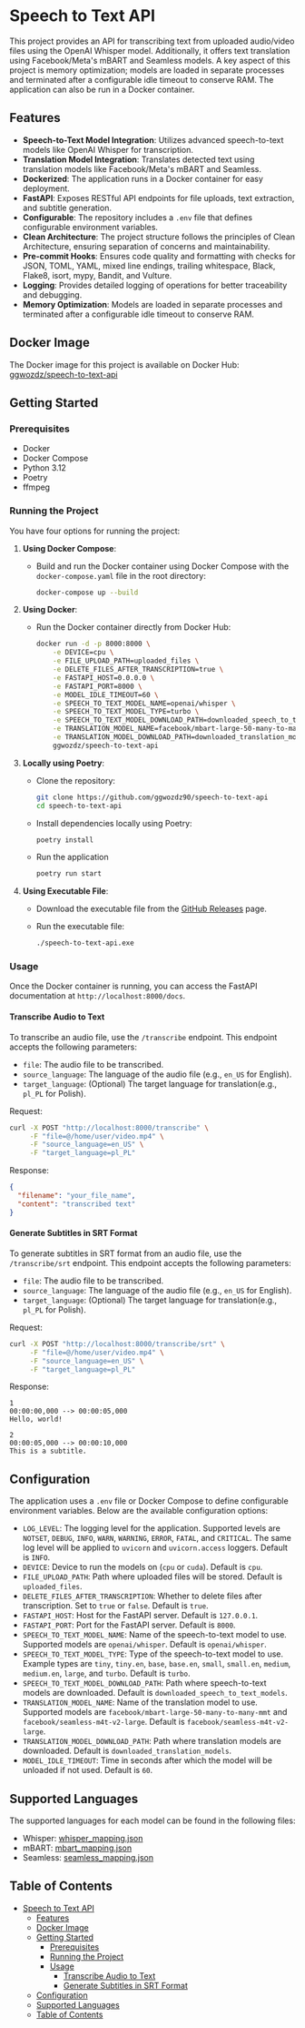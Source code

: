 # Speech to Text API

This project provides an API for transcribing text from uploaded audio/video files using the OpenAI Whisper model. Additionally, it offers text translation using Facebook/Meta's mBART and Seamless models. A key aspect of this project is memory optimization; models are loaded in separate processes and terminated after a configurable idle timeout to conserve RAM. The application can also be run in a Docker container.

## Features

- **Speech-to-Text Model Integration**: Utilizes advanced speech-to-text models like OpenAI Whisper for transcription.
- **Translation Model Integration**: Translates detected text using translation models like Facebook/Meta's mBART and Seamless.
- **Dockerized**: The application runs in a Docker container for easy deployment.
- **FastAPI**: Exposes RESTful API endpoints for file uploads, text extraction, and subtitle generation.
- **Configurable**: The repository includes a `.env` file that defines configurable environment variables.
- **Clean Architecture**: The project structure follows the principles of Clean Architecture, ensuring separation of concerns and maintainability.
- **Pre-commit Hooks**: Ensures code quality and formatting with checks for JSON, TOML, YAML, mixed line endings, trailing whitespace, Black, Flake8, isort, mypy, Bandit, and Vulture.
- **Logging**: Provides detailed logging of operations for better traceability and debugging.
- **Memory Optimization**: Models are loaded in separate processes and terminated after a configurable idle timeout to conserve RAM.

## Docker Image

The Docker image for this project is available on Docker Hub: [ggwozdz/speech-to-text-api](https://hub.docker.com/r/ggwozdz/speech-to-text-api)

## Getting Started

### Prerequisites

- Docker
- Docker Compose
- Python 3.12
- Poetry
- ffmpeg

### Running the Project

You have four options for running the project:

1. **Using Docker Compose**:
    - Build and run the Docker container using Docker Compose with the `docker-compose.yaml` file in the root directory:

        ```sh
        docker-compose up --build
        ```

2. **Using Docker**:
    - Run the Docker container directly from Docker Hub:

        ```sh
        docker run -d -p 8000:8000 \
            -e DEVICE=cpu \
            -e FILE_UPLOAD_PATH=uploaded_files \
            -e DELETE_FILES_AFTER_TRANSCRIPTION=true \
            -e FASTAPI_HOST=0.0.0.0 \
            -e FASTAPI_PORT=8000 \
            -e MODEL_IDLE_TIMEOUT=60 \
            -e SPEECH_TO_TEXT_MODEL_NAME=openai/whisper \
            -e SPEECH_TO_TEXT_MODEL_TYPE=turbo \
            -e SPEECH_TO_TEXT_MODEL_DOWNLOAD_PATH=downloaded_speech_to_text_models \
            -e TRANSLATION_MODEL_NAME=facebook/mbart-large-50-many-to-many-mmt \
            -e TRANSLATION_MODEL_DOWNLOAD_PATH=downloaded_translation_models \
            ggwozdz/speech-to-text-api
        ```

3. **Locally using Poetry**:
    - Clone the repository:

        ```sh
        git clone https://github.com/ggwozdz90/speech-to-text-api
        cd speech-to-text-api
        ```

    - Install dependencies locally using Poetry:

        ```sh
        poetry install
        ```

    - Run the application

        ```sh
        poetry run start
        ```

4. **Using Executable File**:
    - Download the executable file from the [GitHub Releases](https://github.com/ggwozdz90/speech-to-text-api/releases) page.
    - Run the executable file:

        ```sh
        ./speech-to-text-api.exe
        ```

### Usage

Once the Docker container is running, you can access the FastAPI documentation at `http://localhost:8000/docs`.

#### Transcribe Audio to Text

To transcribe an audio file, use the `/transcribe` endpoint. This endpoint accepts the following parameters:

- `file`: The audio file to be transcribed.
- `source_language`: The language of the audio file (e.g., `en_US` for English).
- `target_language`: (Optional) The target language for translation(e.g., `pl_PL` for Polish).

Request:

```sh
curl -X POST "http://localhost:8000/transcribe" \
     -F "file=@/home/user/video.mp4" \
     -F "source_language=en_US" \
     -F "target_language=pl_PL"
```

Response:

```json
{
  "filename": "your_file_name",
  "content": "transcribed text"
}
```

#### Generate Subtitles in SRT Format

To generate subtitles in SRT format from an audio file, use the `/transcribe/srt` endpoint. This endpoint accepts the following parameters:

- `file`: The audio file to be transcribed.
- `source_language`: The language of the audio file (e.g., `en_US` for English).
- `target_language`: (Optional) The target language for translation(e.g., `pl_PL` for Polish).

Request:

```sh
curl -X POST "http://localhost:8000/transcribe/srt" \
     -F "file=@/home/user/video.mp4" \
     -F "source_language=en_US" \
     -F "target_language=pl_PL"
```

Response:

```plaintext
1
00:00:00,000 --> 00:00:05,000
Hello, world!

2
00:00:05,000 --> 00:00:10,000
This is a subtitle.
```

## Configuration

The application uses a `.env` file or Docker Compose to define configurable environment variables. Below are the available configuration options:

- `LOG_LEVEL`: The logging level for the application. Supported levels are `NOTSET`, `DEBUG`, `INFO`, `WARN`, `WARNING`, `ERROR`, `FATAL`, and `CRITICAL`. The same log level will be applied to `uvicorn` and `uvicorn.access` loggers. Default is `INFO`.
- `DEVICE`: Device to run the models on (`cpu` or `cuda`). Default is `cpu`.
- `FILE_UPLOAD_PATH`: Path where uploaded files will be stored. Default is `uploaded_files`.
- `DELETE_FILES_AFTER_TRANSCRIPTION`: Whether to delete files after transcription. Set to `true` or `false`. Default is `true`.
- `FASTAPI_HOST`: Host for the FastAPI server. Default is `127.0.0.1`.
- `FASTAPI_PORT`: Port for the FastAPI server. Default is `8000`.
- `SPEECH_TO_TEXT_MODEL_NAME`: Name of the speech-to-text model to use. Supported models are `openai/whisper`. Default is `openai/whisper`.
- `SPEECH_TO_TEXT_MODEL_TYPE`: Type of the speech-to-text model to use. Example types are `tiny`, `tiny.en`, `base`, `base.en`, `small`, `small.en`, `medium`, `medium.en`, `large`, and `turbo`. Default is `turbo`.
- `SPEECH_TO_TEXT_MODEL_DOWNLOAD_PATH`: Path where speech-to-text models are downloaded. Default is `downloaded_speech_to_text_models`.
- `TRANSLATION_MODEL_NAME`: Name of the translation model to use. Supported models are `facebook/mbart-large-50-many-to-many-mmt` and `facebook/seamless-m4t-v2-large`. Default is `facebook/seamless-m4t-v2-large`.
- `TRANSLATION_MODEL_DOWNLOAD_PATH`: Path where translation models are downloaded. Default is `downloaded_translation_models`.
- `MODEL_IDLE_TIMEOUT`: Time in seconds after which the model will be unloaded if not used. Default is `60`.

## Supported Languages

The supported languages for each model can be found in the following files:

- Whisper: [whisper_mapping.json](src/assets/mappings/whisper_mapping.json)
- mBART: [mbart_mapping.json](src/assets/mappings/mbart_mapping.json)
- Seamless: [seamless_mapping.json](src/assets/mappings/seamless_mapping.json)

## Table of Contents

- [Speech to Text API](#speech-to-text-api)
  - [Features](#features)
  - [Docker Image](#docker-image)
  - [Getting Started](#getting-started)
    - [Prerequisites](#prerequisites)
    - [Running the Project](#running-the-project)
    - [Usage](#usage)
      - [Transcribe Audio to Text](#transcribe-audio-to-text)
      - [Generate Subtitles in SRT Format](#generate-subtitles-in-srt-format)
  - [Configuration](#configuration)
  - [Supported Languages](#supported-languages)
  - [Table of Contents](#table-of-contents)
